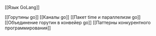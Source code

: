 [[Язык GoLang]]

[[Горутины go]]
[[Каналы go]]
[[Пакет time и параллелизм go]]
[[Объединение горутин в конвейер go]]
[[Паттерны конкурентного программирования]]








